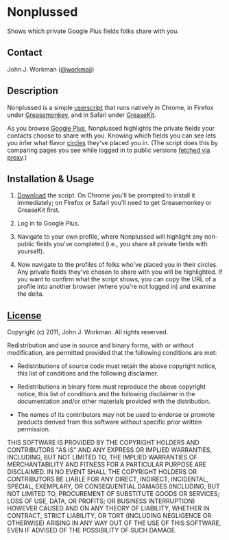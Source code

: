 Nonplussed
==========

Shows which private Google Plus fields folks share with you.

Contact
-------

John J. Workman ([@workmajj](https://twitter.com/workmajj))

Description
-----------

Nonplussed is a simple [userscript](http://wiki.greasespot.net/User_script) that runs natively in Chrome, in Firefox under [Greasemonkey](http://www.greasespot.net/), and in Safari under [GreaseKit](http://8-p.info/greasekit/).

As you browse [Google Plus](https://plus.google.com/), Nonplussed highlights the private fields your contacts choose to share with you. Knowing which fields you can see lets you infer what flavor [circles](https://www.google.com/intl/en-US/+/learnmore/index.html#circles) they've placed you in. (The script does this by comparing pages you see while logged in to public versions [fetched via proxy](http://stackoverflow.com/questions/1176668/how-to-use-yql-to-retrieve-web-results).)

Installation & Usage
--------------------

1. [Download](https://github.com/workmajj/nonplussed/raw/master/nonplussed.user.js) the script. On Chrome you'll be prompted to install it immediately; on Firefox or Safari you'll need to get Greasemonkey or GreaseKit first.

2. Log in to Google Plus.

3. Navigate to your own profile, where Nonplussed will highlight any non-public fields you've completed (i.e., you share all private fields with yourself).

4. Now navigate to the profiles of folks who've placed you in their circles. Any private fields they've chosen to share with you will be highlighted. If you want to confirm what the script shows, you can copy the URL of a profile into another browser (where you're not logged in) and examine the delta.

[License](http://en.wikipedia.org/wiki/BSD_licenses#3-clause_license_.28.22New_BSD_License.22_or_.22Modified_BSD_License.22.29)
-------

Copyright (c) 2011, John J. Workman. All rights reserved.

Redistribution and use in source and binary forms, with or without modification, are permitted provided that the following conditions are met:

* Redistributions of source code must retain the above copyright notice, this list of conditions and the following disclaimer.

* Redistributions in binary form must reproduce the above copyright notice, this list of conditions and the following disclaimer in the documentation and/or other materials provided with the distribution.

* The names of its contributors may not be used to endorse or promote products derived from this software without specific prior written permission.

THIS SOFTWARE IS PROVIDED BY THE COPYRIGHT HOLDERS AND CONTRIBUTORS "AS IS" AND ANY EXPRESS OR IMPLIED WARRANTIES, INCLUDING, BUT NOT LIMITED TO, THE IMPLIED WARRANTIES OF MERCHANTABILITY AND FITNESS FOR A PARTICULAR PURPOSE ARE DISCLAIMED. IN NO EVENT SHALL THE COPYRIGHT HOLDERS OR CONTRIBUTORS BE LIABLE FOR ANY DIRECT, INDIRECT, INCIDENTAL, SPECIAL, EXEMPLARY, OR CONSEQUENTIAL DAMAGES (INCLUDING, BUT NOT LIMITED TO, PROCUREMENT OF SUBSTITUTE GOODS OR SERVICES; LOSS OF USE, DATA, OR PROFITS; OR BUSINESS INTERRUPTION) HOWEVER CAUSED AND ON ANY THEORY OF LIABILITY, WHETHER IN CONTRACT, STRICT LIABILITY, OR TORT (INCLUDING NEGLIGENCE OR OTHERWISE) ARISING IN ANY WAY OUT OF THE USE OF THIS SOFTWARE, EVEN IF ADVISED OF THE POSSIBILITY OF SUCH DAMAGE.
